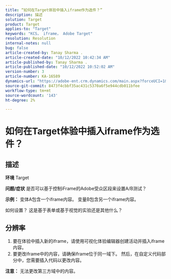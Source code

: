 ```yaml
---
title: “如何在Target体验中插入iframe作为选件？”
description: 描述
solution: Target
product: Target
applies-to: "Target"
keywords: "KCS， iframe， Adobe Target"
resolution: Resolution
internal-notes: null
bug: false
article-created-by: Tanay Sharma .
article-created-date: "10/12/2022 10:42:34 AM"
article-published-by: Tanay Sharma .
article-published-date: "10/12/2022 10:52:02 AM"
version-number: 3
article-number: KA-16589
dynamics-url: "https://adobe-ent.crm.dynamics.com/main.aspx?forceUCI=1&pagetype=entityrecord&etn=knowledgearticle&id=a3521d94-1a4a-ed11-bba2-0022480868ff"
source-git-commit: 8473f4cbbf35ac431c5370a6f5e944cdb011bfee
workflow-type: tm+mt
source-wordcount: '143'
ht-degree: 2%

---
```


# 如何在Target体验中插入iframe作为选件？

## 描述

<b>环境</b>
Target


<b>问题/症状</b>
是否可以基于控制iFrame的Adobe受众区段来设置A/B测试？



<b>示例：</b> 变体A包含一个iframe内容。 变量B包含另一个iframe内容。

如何设置？ 这是基于表单或基于视觉的实验还是其他什么？


## 分辨率




1. 要在体验中插入新的iframe，请使用可视化体验编辑器创建活动并插入iframe内容。
2. 要更改iframe中的内容，请确保iframe位于同一域下。 然后，在自定义代码部分中，您需要插入代码以更改内容。




<b>注意：</b> 无法更改第三方域中的内容。
